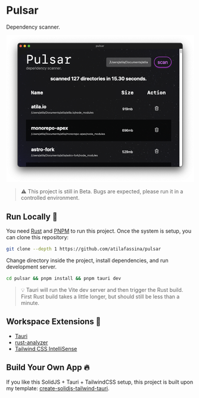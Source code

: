 # Pulsar

Dependency scanner.

<div align="center">
    <img width="800" src="/docs/pulsar-screenshot.png" alt="screenshot of the results table at Pulsar"/>
</div>

> ⚠️ This project is still in Beta. Bugs are expected, please run it in a controlled environment.

## Run Locally 🦀

You need [Rust](https://www.rust-lang.org/tools/install) and [PNPM](https://pnpm.io) to run this project. Once the system is setup, you can clone this repository:

```sh
git clone --depth 1 https://github.com/atilafassina/pulsar
```

Change directory inside the project, install dependencies, and run development server.

```sh
cd pulsar && pnpm install && pnpm tauri dev
```

> 💡 Tauri will run the Vite dev server and then trigger the Rust build. First Rust build takes a little longer, but should still be less than a minute.

## Workspace Extensions 🧰

- [Tauri](https://marketplace.visualstudio.com/items?itemName=tauri-apps.tauri-vscode)
- [rust-analyzer](https://marketplace.visualstudio.com/items?itemName=rust-lang.rust-analyzer)
- [Tailwind CSS IntelliSense](https://marketplace.visualstudio.com/items?itemName=bradlc.vscode-tailwindcss)

## Build Your Own App 🔥

If you like this SolidJS + Tauri + TailwindCSS setup, this project is built upon my template: [create-solidjs-tailwind-tauri](https://github.com/atilafassina/create-solidjs-tailwind-tauri).
